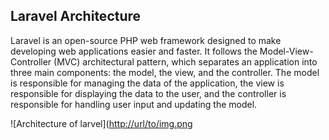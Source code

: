 ## Laravel Architecture

Laravel is an open-source PHP web framework designed to make developing web applications easier and faster. It follows the Model-View-Controller (MVC) architectural pattern, which separates an application into three main components: the model, the view, and the controller. The model is responsible for managing the data of the application, the view is responsible for displaying the data to the user, and the controller is responsible for handling user input and updating the model.


![Architecture of larvel]([http://url/to/img.png](https://dev-to-uploads.s3.amazonaws.com/uploads/articles/ui2ok52dr7zgxrygkmbi.png)
